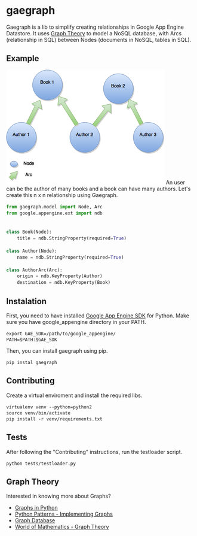 # gaegraph

Gaegraph is a lib to simplify creating relationships in Google App Engine Datastore. It uses [Graph Theory](https://en.wikipedia.org/wiki/Graph_theory) to model a NoSQL database, with Arcs (relationship in SQL) between Nodes (documents in NoSQL, tables in SQL).

## Example
![Graph Database example of Author and Books](graph-database-example.png)
An user can be the author of many books and a book can have many authors. Let's create this n x n relationship using Gaegraph.

```python
from gaegraph.model import Node, Arc
from google.appengine.ext import ndb


class Book(Node):
    title = ndb.StringProperty(required=True)

class Author(Node):
    name = ndb.StringProperty(required=True)

class AuthorArc(Arc):
    origin = ndb.KeyProperty(Author)
    destination = ndb.KeyProperty(Book)
```

## Instalation

First, you need to have installed [Google App Engine SDK](https://cloud.google.com/appengine/downloads) for Python. 
Make sure you have google_appengine directory in your PATH.

```
export GAE_SDK=/path/to/google_appengine/
PATH=$PATH:$GAE_SDK
```

Then, you can install gaegraph using pip.

```
pip instal gaegraph
```

## Contributing

Create a virtual enviroment and install the required libs.

```
virtualenv venv --python=python2
source venv/bin/activate
pip install -r venv/requirements.txt
```

## Tests

After following the "Contributing" instructions, run the testloader script.

```
python tests/testloader.py
```

## Graph Theory

Interested in knowing more about Graphs?

- [Graphs in Python](http://www.python-course.eu/graphs_python.php)
- [Python Patterns - Implementing Graphs](https://www.python.org/doc/essays/graphs/)
- [Graph Database](https://en.wikipedia.org/wiki/Graph_database)
- [World of Mathematics - Graph Theory](http://world.mathigon.org/Graph_Theory)
